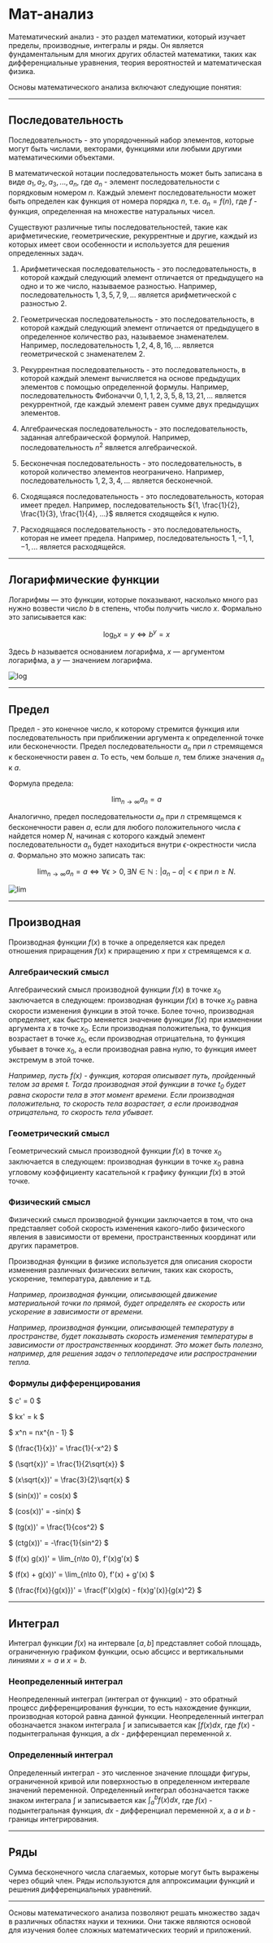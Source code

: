 # Мат-анализ

Математический анализ - это раздел математики, который изучает пределы, производные, интегралы и ряды. Он является фундаментальным для многих других областей математики, таких как дифференциальные уравнения, теория вероятностей и математическая физика.

Основы математического анализа включают следующие понятия:

------------

## Последовательность

Последовательность - это упорядоченный набор элементов, которые могут быть числами, векторами, функциями или любыми другими математическими объектами.

В математической нотации последовательность может быть записана в виде ${a_1, a_2, a_3, ..., a_n}$, где $a_n$ - элемент последовательности с порядковым номером $n$. Каждый элемент последовательности может быть определен как функция от номера порядка $n$, т.е. $a_n = f(n)$, где $f$ - функция, определенная на множестве натуральных чисел.

Существуют различные типы последовательностей, такие как арифметические, геометрические, рекуррентные и другие, каждый из которых имеет свои особенности и используется для решения определенных задач.

1. Арифметическая последовательность - это последовательность, в которой каждый следующий элемент отличается от предыдущего на одно и то же число, называемое разностью. Например, последовательность ${1, 3, 5, 7, 9, ...}$ является арифметической с разностью 2.

2. Геометрическая последовательность - это последовательность, в которой каждый следующий элемент отличается от предыдущего в определенное количество раз, называемое знаменателем. Например, последовательность ${1, 2, 4, 8, 16, ...}$ является геометрической с знаменателем 2.

3. Рекуррентная последовательность - это последовательность, в которой каждый элемент вычисляется на основе предыдущих элементов с помощью определенной формулы. Например, последовательность Фибоначчи ${0, 1, 1, 2, 3, 5, 8, 13, 21, ...}$ является рекуррентной, где каждый элемент равен сумме двух предыдущих элементов.

4. Алгебраическая последовательность - это последовательность, заданная алгебраической формулой. Например, последовательность ${n^2}$ является алгебраической.

5. Бесконечная последовательность - это последовательность, в которой количество элементов неограничено. Например, последовательность ${1, 2, 3, 4, ...}$ является бесконечной.

6. Сходящаяся последовательность - это последовательность, которая имеет предел. Например, последовательность ${1, \frac{1}{2}, \frac{1}{3}, \frac{1}{4}, ...}$ является сходящейся к нулю.

7. Расходящаяся последовательность - это последовательность, которая не имеет предела. Например, последовательность ${1, -1, 1, -1, ...}$ является расходящейся.

------------

## Логарифмические функции

Логарифмы — это функции, которые показывают, насколько много раз нужно возвести число $b$ в степень, чтобы получить число $x$. Формально это записывается как:

$$\log_b{x} = y \iff b^y = x$$

Здесь $b$ называется основанием логарифма, $x$ — аргументом логарифма, а $y$ — значением логарифма.

![log](https://user-images.githubusercontent.com/110192173/225744230-115a6f0b-595a-4e92-b804-a61cc9a590ef.png)

------------

## Предел

Предел - это конечное число, к которому стремится функция или последовательность при приближении аргумента к определенной точке или бесконечности.
Предел последовательности $a_n$ при $n$ стремящемся к бесконечности равен $a$. То есть, чем больше $n$, тем ближе значения $a_n$ к $a$.

Формула предела:

$$\lim_{n\to \infty}a_n = a$$

Аналогично, предел последовательности $a_n$ при $n$ стремящемся к бесконечности равен $a$, если для любого положительного числа $\epsilon$ найдется номер $N$, начиная с которого каждый элемент последовательности $a_n$ будет находиться внутри $\epsilon$-окрестности числа $a$. Формально это можно записать так:

$$\lim_{n \to \infty} a_n = a \iff \forall \epsilon > 0, \exists N \in \mathbb{N} : |a_n - a| < \epsilon \text{ при } n \geq N.$$

![lim](https://user-images.githubusercontent.com/110192173/225746075-f431fe00-9301-4974-aa06-40de664a3dcc.png)


------------

## Производная

Производная функции $f(x)$ в точке a определяется как предел отношения приращения $f(x)$ к приращению $x$ при $x$ стремящемся к $a$.

### Алгебраический смысл

Алгебраический смысл производной функции $f(x)$ в точке $x_0$ заключается в следующем: производная функции $f(x)$ в точке $x_0$ равна скорости изменения функции в этой точке. Более точно, производная определяет, как быстро меняется значение функции $f(x)$ при изменении аргумента $x$ в точке $x_0$. Если производная положительна, то функция возрастает в точке $x_0$, если производная отрицательна, то функция убывает в точке $x_0$, а если производная равна нулю, то функция имеет экстремум в этой точке.

*Например, пусть $f(x)$ - функция, которая описывает путь, пройденный телом за время $t$. Тогда производная этой функции в точке $t_0$ будет равна скорости тела в этот момент времени. Если производная положительна, то скорость тела возрастает, а если производная отрицательна, то скорость тела убывает.*

### Геометрический смысл

Геометрический смысл производной функции $f(x)$ в точке $x_0$ заключается в следующем: производная функции в точке $x_0$ равна угловому коэффициенту касательной к графику функции $f(x)$ в этой точке.

### Физический смысл

Физический смысл производной функции заключается в том, что она представляет собой скорость изменения какого-либо физического явления в зависимости от времени, пространственных координат или других параметров.

Производная функции в физике используется для описания скорости изменения различных физических величин, таких как скорость, ускорение, температура, давление и т.д.

*Например, производная функции, описывающей движение материальной точки по прямой, будет определять ее скорость или ускорение в зависимости от времени.*

*Например, производная функции, описывающей температуру в пространстве, будет показывать скорость изменения температуры в зависимости от пространственных координат. Это может быть полезно, например, для решения задач о теплопередаче или распространении тепла.*

### Формулы дифференцирования

$ c' = 0 $

$ kx' = k $

$ x^n = nx^{n - 1} $

$ (\frac{1}{x})' =  \frac{1}{-x^2} $

$ (\sqrt{x})' = \frac{1}{2\sqrt{x}} $

$ (x\sqrt{x})' = \frac{3}{2}\sqrt{x} $

$ (sin(x))' = cos(x) $

$ (cos(x))' = -sin(x) $

$ (tg(x))' = \frac{1}{cos^2} $

$ (ctg(x))' = -\frac{1}{sin^2} $

$ (f(x) g(x))' = \lim_{n\to 0}, f'(x)g'(x) $

$ (f(x) + g(x))' = \lim_{n\to 0}, f'(x) + g'(x) $

$ (\frac{f(x)}{g(x)})' = \frac{f'(x)g(x) - f(x)g'(x)}{g(x)^2} $

------------

## Интеграл

Интеграл функции $f(x)$ на интервале $[a, b]$ представляет собой площадь, ограниченную графиком функции, осью абсцисс и вертикальными линиями $x = a$ и $x = b$.

### Неопределенный интеграл

Неопределенный интеграл (интеграл от функции) - это обратный процесс дифференцирования функции, то есть нахождение функции, производная которой равна данной функции. Неопределенный интеграл обозначается знаком интеграла $\int$ и записывается как $\int f(x) dx$, где $f(x)$ - подынтегральная функция, а $dx$ - дифференциал переменной $x$.

### Определенный интеграл

Определенный интеграл - это численное значение площади фигуры, ограниченной кривой или поверхностью в определенном интервале значений переменной. Определенный интеграл обозначается также знаком интеграла $\int$ и записывается как $\int_a^b f(x) dx$, где $f(x)$ - подынтегральная функция, $dx$ - дифференциал переменной $x$, а $a$ и $b$ - границы интегрирования.

------------

## Ряды

Cумма бесконечного числа слагаемых, которые могут быть выражены через общий член. Ряды используются для аппроксимации функций и решения дифференциальных уравнений.

------------

Основы математического анализа позволяют решать множество задач в различных областях науки и техники. Они также являются основой для изучения более сложных математических теорий и приложений.
